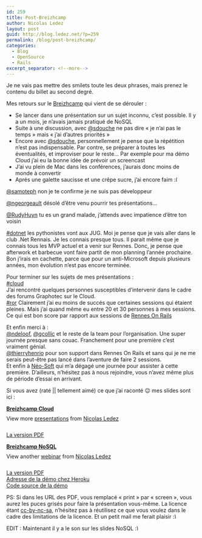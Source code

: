 ```yaml
---
id: 259
title: Post-Breizhcamp
author: Nicolas Ledez
layout: post
guid: http://blog.ledez.net/?p=259
permalink: /blog/post-breizhcamp/
categories:
  - Blog
  - OpenSource
  - Rails
excerpt_separator: <!--more-->
---
```

Je ne vais pas mettre des smilets toute les deux phrases, mais prenez le contenu du billet au second degré.

Mes retours sur le [Breizhcamp][1] qui vient de se dérouler :

  * Se lancer dans une présentation sur un sujet inconnu, c&rsquo;est possible. Il y a un mois, je n&rsquo;avais jamais pratiqué de NoSQL
  * Suite à une discussion, avec [@sdouche][2] ne pas dire &laquo;&nbsp;je n&rsquo;ai pas le temps&nbsp;&raquo; mais &laquo;&nbsp;j&rsquo;ai d&rsquo;autres priorités&nbsp;&raquo;
  * Encore avec [@sdouche][2], personnellement je pense que la répétition n&rsquo;est pas indispensable. Par contre, se préparer à toutes les éventualités, et improviser pour le reste&#8230; Par exemple pour ma démo Cloud j&rsquo;ai eu la bonne idée de prévoir un screencast
  * J&rsquo;ai vu plein de Mac dans les conférences, j&rsquo;aurais donc moins de monde à convertir
  * Aprés une galette saucisse et une crêpe sucre, j&rsquo;ai encore faim <img src="smilies/frownie.png" alt=":(" class="wp-smiley" style="height: 1em; max-height: 1em;" />

<!--more-->

  
[@samoteph][3] non je te confirme je ne suis pas développeur

[@ngeorgeault][4] désolé d&rsquo;être venu pourrir tes présentations&#8230;

[@RudyHuyn][5] tu es un grand malade, j&rsquo;attends avec impatience d&rsquo;être ton voisin

[#dotnet][6] les pythonistes vont aux JUG. Moi je pense que je vais aller dans le club .Net Rennais. Je les connais presque tous. Il parait même que je connais tous les MVP actuel et a venir sur Rennes. Donc, je pense que afterwork et barbecue vont faire partit de mon planning l&rsquo;année prochaine. Bon j&rsquo;irais en cachette, parce que pour un anti-Microsoft depuis plusieurs années, mon évolution n&rsquo;est pas encore terminée.

Pour terminer sur les sujets de mes présentations :  
[#cloud][7]  
J&rsquo;ai rencontré quelques personnes susceptibles d&rsquo;intervenir dans le cadre des forums Graphotec sur le Cloud.  
[#ror][8] Clairement j&rsquo;ai eu moins de succés que certaines sessions qui étaient pleines. Mais j&rsquo;ai quand même eu entre 20 et 30 personnes à mes sessions. Ce qui est bon score par rapport aux sessions de [Rennes On Rails][9]

Et enfin merci à :  
[@ndeloof][10], [@gcollic][11] et le reste de la team pour l&rsquo;organisation. Une super journée presque sans couac. Franchement pour une première c&rsquo;est vraiment génial.  
[@thierryhenrio][12] pour son support dans Rennes On Rails et sans qui je ne me serais peut-être pas lancé dans l&rsquo;aventure de faire 2 sessions.  
Et enfin à [Néo-Soft][13] qui m&rsquo;a dégagé une journée pour assister à cette première. D&rsquo;ailleurs, n’hésitez pas à nous rejoindre, vous n’avez même plus de période d’essai en arrivant.

Si vous avez (raté || tellement aimé) ce que j&rsquo;ai raconté 😉 mes slides sont ici :

<div style="width:340px" id="__ss_8347581">
  <strong style="display:block;margin:12px 0 4px"><a href="http://www.slideshare.net/nledez/breizhcamp-cloud" title="Breizhcamp Cloud" target="_blank">Breizhcamp Cloud</a></strong> 
  
  <div style="padding:5px 0 12px">
    View more <a href="http://www.slideshare.net/" target="_blank">presentations</a> from <a href="http://www.slideshare.net/nledez" target="_blank">Nicolas Ledez</a>
  </div></p>
</div>

[La version PDF][14]

<div style="width:340px" id="__ss_8347569">
  <strong style="display:block;margin:12px 0 4px"><a href="http://www.slideshare.net/nledez/breizhcamp-nosql" title="Breizhcamp NoSQL" target="_blank">Breizhcamp NoSQL</a></strong> 
  
  <div style="padding:5px 0 12px">
    View another <a href="http://www.slideshare.net/" target="_blank">webinar</a> from <a href="http://www.slideshare.net/nledez" target="_blank">Nicolas Ledez</a>
  </div></p>
</div>

[La version PDF][15]  
[Adresse de la démo chez Heroku][16]  
[Code source de la démo][17]

PS: Si dans les URL des PDF, vous remplacé &laquo;&nbsp;print&nbsp;&raquo; par &laquo;&nbsp;screen&nbsp;&raquo;, vous aurez les puces grisés pour faire la présentation vous-même. La licence étant [cc-by-nc-sa][18], n&rsquo;hésitez pas à réutilisez ce que vous voulez dans le cadre des limitations de la licence. Et un petit mail me ferait plaisir <img src="smilies/simple-smile.png" alt=":)" class="wp-smiley" style="height: 1em; max-height: 1em;" />

EDIT : Maintenant il y a le son sur les slides NoSQL <img src="smilies/simple-smile.png" alt=":)" class="wp-smiley" style="height: 1em; max-height: 1em;" />

 [1]: http://www.breizhcamp.org/
 [2]: https://twitter.com/#!/sdouche
 [3]: https://twitter.com/#!/samoteph
 [4]: https://twitter.com/#!/ngeorgeault
 [5]: https://twitter.com/#!/RudyHuyn
 [6]: https://twitter.com/#!/search?q=%23dotnet
 [7]: https://twitter.com/#!/search?q=%23cloud
 [8]: https://twitter.com/search?q=%23ror
 [9]: http://www.rennesonrails.com/
 [10]: https://twitter.com/#!/ndeloof
 [11]: https://twitter.com/#!/gcollic
 [12]: https://twitter.com/#!/thierryhenrio
 [13]: http://www.neo-soft.fr/
 [14]: http://publicshare.ledez.net/keynotes/cloud.slides.print.pdf
 [15]: http://publicshare.ledez.net/keynotes/breizhcamp.nosql.slides.print.pdf
 [16]: http://my-tickets.herokuapp.com/
 [17]: https://github.com/nledez/MyTicketsDemoNoSQL
 [18]: http://creativecommons.org/licenses/by-nc-sa/2.0/fr/

